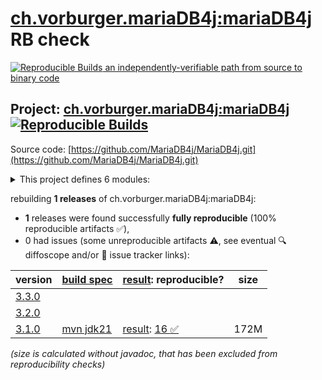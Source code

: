 [ch.vorburger.mariaDB4j:mariaDB4j](https://central.sonatype.com/artifact/ch.vorburger.mariaDB4j/mariaDB4j/versions) RB check
=======

[![Reproducible Builds](https://reproducible-builds.org/images/logos/rb.svg) an independently-verifiable path from source to binary code](https://reproducible-builds.org/)

## Project: [ch.vorburger.mariaDB4j:mariaDB4j](https://central.sonatype.com/artifact/ch.vorburger.mariaDB4j/mariaDB4j/versions) [![Reproducible Builds](https://img.shields.io/endpoint?url=https://raw.githubusercontent.com/jvm-repo-rebuild/reproducible-central/master/content/ch/vorburger/mariaDB4j/badge.json)](https://github.com/jvm-repo-rebuild/reproducible-central/blob/master/content/ch/vorburger/mariaDB4j/README.md)

Source code: [https://github.com/MariaDB4j/MariaDB4j.git](https://github.com/MariaDB4j/MariaDB4j.git)

<details><summary>This project defines 6 modules:</summary>

* [ch.vorburger.mariaDB4j:mariaDB4j](https://central.sonatype.com/artifact/ch.vorburger.mariaDB4j/mariaDB4j/overview)
* [ch.vorburger.mariaDB4j:mariaDB4j-app](https://central.sonatype.com/artifact/ch.vorburger.mariaDB4j/mariaDB4j-app/overview)
* [ch.vorburger.mariaDB4j:mariaDB4j-core](https://central.sonatype.com/artifact/ch.vorburger.mariaDB4j/mariaDB4j-core/overview)
* [ch.vorburger.mariaDB4j:mariaDB4j-maven-plugin](https://central.sonatype.com/artifact/ch.vorburger.mariaDB4j/mariaDB4j-maven-plugin/overview)
* [ch.vorburger.mariaDB4j:mariaDB4j-pom](https://central.sonatype.com/artifact/ch.vorburger.mariaDB4j/mariaDB4j-pom/overview)
* [ch.vorburger.mariaDB4j:mariaDB4j-springboot](https://central.sonatype.com/artifact/ch.vorburger.mariaDB4j/mariaDB4j-springboot/overview)
</details>

rebuilding **1 releases** of ch.vorburger.mariaDB4j:mariaDB4j:
- **1** releases were found successfully **fully reproducible** (100% reproducible artifacts :white_check_mark:),
- 0 had issues (some unreproducible artifacts :warning:, see eventual :mag: diffoscope and/or :memo: issue tracker links):

| version | [build spec](/BUILDSPEC.md) | [result](https://reproducible-builds.org/docs/jvm/): reproducible? | size |
| -- | --------- | ------ | -- |
| [3.3.0](https://central.sonatype.com/artifact/ch.vorburger.mariaDB4j/mariaDB4j/3.3.0/pom) | | | |
| [3.2.0](https://central.sonatype.com/artifact/ch.vorburger.mariaDB4j/mariaDB4j/3.2.0/pom) | | | |
| [3.1.0](https://central.sonatype.com/artifact/ch.vorburger.mariaDB4j/mariaDB4j/3.1.0/pom) | [mvn jdk21](mariaDB4j-pom-3.1.0.buildspec) | [result](mariaDB4j-pom-3.1.0.buildinfo): [16 :white_check_mark: ](mariaDB4j-pom-3.1.0.buildcompare) | 172M |

<i>(size is calculated without javadoc, that has been excluded from reproducibility checks)</i>
